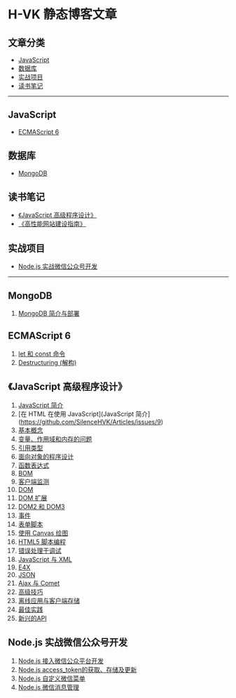 
# H-VK 静态博客文章

## 文章分类
- [JavaScript](#user-content-javascript)
- [数据库](#user-content-数据库)
- [实战项目](#user-content-实战项目)
- [读书笔记](#user-content-读书笔记)
---

## JavaScript
- [ECMAScript 6](#ecmascript-6)

## 数据库
- [MongoDB](#mongodb)

## 读书笔记
- [《JavaScript 高级程序设计》](#javascript-高级程序设计)
- [《高性能网站建设指南》]()

## 实战项目
- [Node.js 实战微信公众号开发](#nodejs-实战微信公众号开发)
---

## MongoDB
1. [MongoDB 简介与部署](https://github.com/SilenceHVK/Articles/issues/3)

## ECMAScript 6
1. [let 和 const 命令](https://github.com/SilenceHVK/Articles/issues/1)
2. [Destructuring (解构)](https://github.com/SilenceHVK/Articles/issues/2)

## 《JavaScript 高级程序设计》
1. [JavaScript 简介](https://github.com/SilenceHVK/Articles/issues/8)
2. [在 HTML 在使用 JavaScript](JavaScript 简介](https://github.com/SilenceHVK/Articles/issues/9)
3. [基本概念]()
4. [变量、作用域和内存的问题]()
5. [引用类型]()
6. [面向对象的程序设计]()
7. [函数表达式]()
8. [BOM]()
9. [客户端监测]()
10. [DOM]()
11. [DOM 扩展]()
12. [DOM2 和 DOM3]()
13. [事件]()
14. [表单脚本]()
15. [使用 Canvas 绘图]()
16. [HTML5 脚本编程]()
17. [错误处理于调试]()
18. [JavaScript 与 XML]()
19. [E4X]()
20. [JSON]()
21. [Ajax 与 Comet]()
22. [高级技巧]()
23. [离线应用与客户端存储]()
24. [最佳实践]()
25. [新兴的API]()

## Node.js 实战微信公众号开发
1. [Node.js 接入微信公众平台开发](https://github.com/SilenceHVK/Articles/issues/4)
2. [Node.js access_token的获取、存储及更新](https://github.com/SilenceHVK/Articles/issues/5)
3. [Node.js 自定义微信菜单](https://github.com/SilenceHVK/Articles/issues/6)
4. [Node.js 微信消息管理](https://github.com/SilenceHVK/Articles/issues/7)

